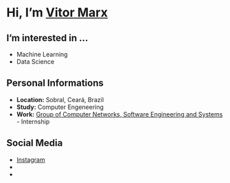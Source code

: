 # Hi, I’m <a href="https://www.instagram.com/vitormarx.s/">Vitor Marx</a>

## I’m interested in ...
- Machine Learning
- Data Science

## Personal Informations
- **Location:** Sobral, Ceará, Brazil
- **Study:** Computer Engeneering
- **Work:** <a href="https://www.great.ufc.br/">Group of Computer Networks, Software Engineering and Systems</a> - Internship

## Social Media
- <a href="https://www.instagram.com/vitormarx.s/">Instagram</a>
- 
-

<!---
vitormarx/vitormarx is a ✨ special ✨ repository because its `README.md` (this file) appears on your GitHub profile.
You can click the Preview link to take a look at your changes.
--->
